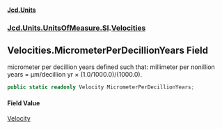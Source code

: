 #### [Jcd.Units](index 'index')
### [Jcd.Units.UnitsOfMeasure.SI](Jcd.Units.UnitsOfMeasure.SI 'Jcd.Units.UnitsOfMeasure.SI').[Velocities](Velocities 'Jcd.Units.UnitsOfMeasure.SI.Velocities')

## Velocities.MicrometerPerDecillionYears Field

micrometer per decillion years defined such that: millimeter per nonillion years = μm/decillion yr ×
(1.0/1000.0)/(1000.0).

```csharp
public static readonly Velocity MicrometerPerDecillionYears;
```

#### Field Value
[Velocity](Velocity 'Jcd.Units.UnitTypes.Velocity')